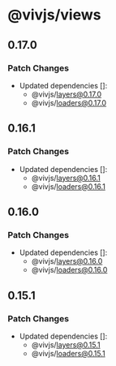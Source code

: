 # @vivjs/views

## 0.17.0

### Patch Changes

- Updated dependencies []:
  - @vivjs/layers@0.17.0
  - @vivjs/loaders@0.17.0

## 0.16.1

### Patch Changes

- Updated dependencies []:
  - @vivjs/layers@0.16.1
  - @vivjs/loaders@0.16.1

## 0.16.0

### Patch Changes

- Updated dependencies []:
  - @vivjs/layers@0.16.0
  - @vivjs/loaders@0.16.0

## 0.15.1

### Patch Changes

- Updated dependencies []:
  - @vivjs/layers@0.15.1
  - @vivjs/loaders@0.15.1
